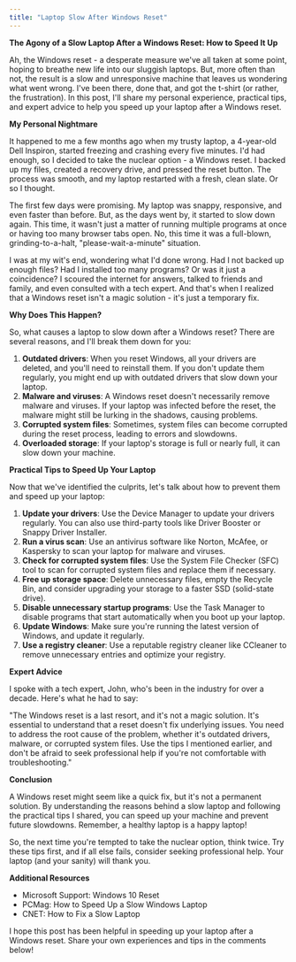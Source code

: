 ```yaml
---
title: "Laptop Slow After Windows Reset"
---
```


**The Agony of a Slow Laptop After a Windows Reset: How to Speed It Up**

 Ah, the Windows reset - a desperate measure we've all taken at some point, hoping to breathe new life into our sluggish laptops. But, more often than not, the result is a slow and unresponsive machine that leaves us wondering what went wrong. I've been there, done that, and got the t-shirt (or rather, the frustration). In this post, I'll share my personal experience, practical tips, and expert advice to help you speed up your laptop after a Windows reset.

**My Personal Nightmare**

It happened to me a few months ago when my trusty laptop, a 4-year-old Dell Inspiron, started freezing and crashing every five minutes. I'd had enough, so I decided to take the nuclear option - a Windows reset. I backed up my files, created a recovery drive, and pressed the reset button. The process was smooth, and my laptop restarted with a fresh, clean slate. Or so I thought.

The first few days were promising. My laptop was snappy, responsive, and even faster than before. But, as the days went by, it started to slow down again. This time, it wasn't just a matter of running multiple programs at once or having too many browser tabs open. No, this time it was a full-blown, grinding-to-a-halt, "please-wait-a-minute" situation.

I was at my wit's end, wondering what I'd done wrong. Had I not backed up enough files? Had I installed too many programs? Or was it just a coincidence? I scoured the internet for answers, talked to friends and family, and even consulted with a tech expert. And that's when I realized that a Windows reset isn't a magic solution - it's just a temporary fix.

**Why Does This Happen?**

So, what causes a laptop to slow down after a Windows reset? There are several reasons, and I'll break them down for you:

1. **Outdated drivers**: When you reset Windows, all your drivers are deleted, and you'll need to reinstall them. If you don't update them regularly, you might end up with outdated drivers that slow down your laptop.
2. **Malware and viruses**: A Windows reset doesn't necessarily remove malware and viruses. If your laptop was infected before the reset, the malware might still be lurking in the shadows, causing problems.
3. **Corrupted system files**: Sometimes, system files can become corrupted during the reset process, leading to errors and slowdowns.
4. **Overloaded storage**: If your laptop's storage is full or nearly full, it can slow down your machine.

**Practical Tips to Speed Up Your Laptop**

Now that we've identified the culprits, let's talk about how to prevent them and speed up your laptop:

1. **Update your drivers**: Use the Device Manager to update your drivers regularly. You can also use third-party tools like Driver Booster or Snappy Driver Installer.
2. **Run a virus scan**: Use an antivirus software like Norton, McAfee, or Kaspersky to scan your laptop for malware and viruses.
3. **Check for corrupted system files**: Use the System File Checker (SFC) tool to scan for corrupted system files and replace them if necessary.
4. **Free up storage space**: Delete unnecessary files, empty the Recycle Bin, and consider upgrading your storage to a faster SSD (solid-state drive).
5. **Disable unnecessary startup programs**: Use the Task Manager to disable programs that start automatically when you boot up your laptop.
6. **Update Windows**: Make sure you're running the latest version of Windows, and update it regularly.
7. **Use a registry cleaner**: Use a reputable registry cleaner like CCleaner to remove unnecessary entries and optimize your registry.

**Expert Advice**

I spoke with a tech expert, John, who's been in the industry for over a decade. Here's what he had to say:

"The Windows reset is a last resort, and it's not a magic solution. It's essential to understand that a reset doesn't fix underlying issues. You need to address the root cause of the problem, whether it's outdated drivers, malware, or corrupted system files. Use the tips I mentioned earlier, and don't be afraid to seek professional help if you're not comfortable with troubleshooting."

**Conclusion**

A Windows reset might seem like a quick fix, but it's not a permanent solution. By understanding the reasons behind a slow laptop and following the practical tips I shared, you can speed up your machine and prevent future slowdowns. Remember, a healthy laptop is a happy laptop!

So, the next time you're tempted to take the nuclear option, think twice. Try these tips first, and if all else fails, consider seeking professional help. Your laptop (and your sanity) will thank you.

**Additional Resources**

* Microsoft Support: Windows 10 Reset
* PCMag: How to Speed Up a Slow Windows Laptop
* CNET: How to Fix a Slow Laptop

I hope this post has been helpful in speeding up your laptop after a Windows reset. Share your own experiences and tips in the comments below!
